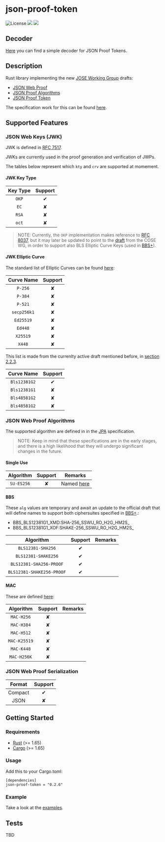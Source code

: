 # json-proof-token

![License](https://img.shields.io/badge/License-Apache_2.0-blue.svg)
[![](https://img.shields.io/crates/v/json-proof-token?style=flat-square)](https://crates.io/crates/json-proof-token)
[![](https://img.shields.io/docsrs/json-proof-token?style=flat-square)](https://docs.rs/json-proof-token/)


## Decoder

[Here](https://cybersecurity-links.github.io/json-proof-token/) you can find a simple decoder for JSON Proof Tokens.

## Description

Rust library implementing the new [JOSE Working Group](https://datatracker.ietf.org/wg/jose/documents/) drafts:
- [JSON Web Proof](https://datatracker.ietf.org/doc/html/draft-ietf-jose-json-web-proof)
- [JSON Proof Algorithms](https://datatracker.ietf.org/doc/html/draft-ietf-jose-json-proof-algorithms) 
- [JSON Proof Token](https://datatracker.ietf.org/doc/html/draft-ietf-jose-json-proof-token)

The specification work for this can be found [here](https://github.com/json-web-proofs/json-web-proofs).

## Supported Features

### JSON Web Keys (JWK)

JWK is defined in [RFC 7517](https://tools.ietf.org/html/rfc7517).

JWKs are currently used in the proof generation and verification of JWPs.

The tables below represent which `kty` and `crv` are supported at momement.

#### JWK Key Type

| Key Type | Support |
|:--------:|:-------:|
|   `OKP`  |    ✔    |
|   `EC`   |    ✘    |
|   `RSA`  |    ✘    |
|   `oct`  |    ✘    |


>NOTE: Currently, the `OKP` implementation makes reference to [RFC 8037](https://datatracker.ietf.org/doc/html/rfc8037), but it may later be updated to point to the [draft](https://datatracker.ietf.org/doc/html/draft-ietf-cose-bls-key-representations) from the COSE WG, in order to support also BLS Elliptic Curve Keys (used in [BBS+](https://datatracker.ietf.org/doc/html/draft-irtf-cfrg-bbs-signatures)).

#### JWK Elliptic Curve
The standard list of Elliptic Curves can be found [here](https://www.iana.org/assignments/jose/jose.xhtml#web-key-elliptic-curve):

|  Curve Name | Support |
|:---------:|:-------:|
| `P-256` |    ✘    |
|  `P-384`  |    ✘    |
|  `P-521` |    ✘    |
|   `secp256k1`  |    ✘    |
| `Ed25519` |    ✘    |
|  `Ed448`  |    ✘    |
|  `X25519` |    ✘    |
|   `X448`  |    ✘    |


This list is made from the currenlty active draft mentioned before, in [section 2.2.3](https://datatracker.ietf.org/doc/html/draft-ietf-cose-bls-key-representations#section-2.2.3).

|  Curve Name | Support |
|:---------:|:-------:|
|  `Bls12381G2` |    ✔    |
|  `Bls12381G1` |    ✘    |
|  `Bls48581G2` |    ✘    |
|  `Bls48581G2` |    ✘    |

### JSON Web Proof Algorithms

The supported algorithm are defined in in the [JPA](https://datatracker.ietf.org/doc/html/draft-ietf-jose-json-proof-algorithms) specification.

> NOTE: Keep in mind that these specifications are in the early stages, and there is a high likelihood that they will undergo significant changes in the future.

#### Single Use
| Algorithm | Support | Remarks |
|:---------:|:-------:|:-------:|
|   `SU-ES256`   |    ✘    |   Named [here](https://datatracker.ietf.org/doc/html/draft-ietf-jose-json-proof-algorithms#section-6.1.10)       |



#### BBS

These `alg` values are temporary and await an update to the official draft that will define names to support both ciphersuites specified in [BBS+](https://datatracker.ietf.org/doc/html/draft-irtf-cfrg-bbs-signatures-04#name-bls12-381-ciphersuites).:
- BBS_BLS12381G1_XMD:SHA-256_SSWU_RO_H2G_HM2S_
- BBS_BLS12381G1_XOF:SHAKE-256_SSWU_RO_H2G_HM2S_

| Algorithm | Support | Remarks |
|:---------:|:-------:|:-------:|
|    `BLS12381-SHA256`    |    ✔    |         |
|    `BLS12381-SHAKE256`    |    ✔    |         |
|    `BLS12381-SHA256-PROOF`    |    ✔    |         |
|    `BLS12381-SHAKE256-PROOF`    |    ✔    |         |

#### MAC

These are defined [here](https://datatracker.ietf.org/doc/html/draft-ietf-jose-json-proof-algorithms#section-6.3.9):

| Algorithm | Support | Remarks |
|:---------:|:-------:|:-------:|
|    `MAC-H256`    |    ✘    |         |
|    `MAC-H384`    |    ✘    |         |
|    `MAC-H512`    |    ✘    |         |
|    `MAC-K25519`    |    ✘    |         |
|    `MAC-K448`    |    ✘    |         |
|    `MAC-H256K`    |    ✘    |         |


### JSON Web Proof Serialization

| Format         | Support |
|:----------------:|:---------:|
| Compact        |  ✔    |
| JSON   |  ✘    |










## Getting Started
<!-- What are the steps required to install your project? Provide a step-by-step description of how to get the development environment running. -->

### Requirements

- [Rust](https://www.rust-lang.org/) (>= 1.65)
- [Cargo](https://doc.rust-lang.org/cargo/) (>= 1.65)


### Usage

Add this to your Cargo.toml:

```
[dependencies]
json-proof-token = "0.2.6"
```

### Example
Take a look at the [examples](https://github.com/Cybersecurity-LINKS/json-proof-token/tree/main/examples).

## Tests

TBD